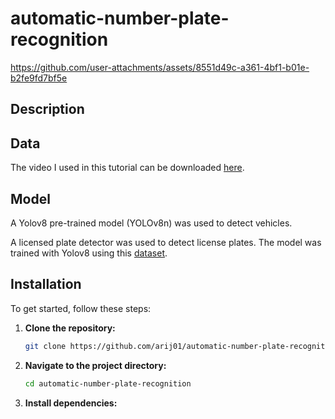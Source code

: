 # automatic-number-plate-recognition

https://github.com/user-attachments/assets/8551d49c-a361-4bf1-b01e-b2fe9fd7bf5e

## Description 

## Data
The video I used in this tutorial can be downloaded [here](https://drive.google.com/drive/folders/1MRAisC8k7ObfFLszcK6qE3PknSAfqgCx?usp=sharing).

## Model
A Yolov8 pre-trained model (YOLOv8n) was used to detect vehicles.

A licensed plate detector was used to detect license plates. The model was trained with Yolov8 using this [dataset](https://universe.roboflow.com/roboflow-universe-projects/license-plate-recognition-rxg4e/dataset/4).

## Installation  
To get started, follow these steps:  

1. **Clone the repository:**  
   ```bash  
   git clone https://github.com/arij01/automatic-number-plate-recognition.git
2. **Navigate to the project directory:**
   ```bash
   cd automatic-number-plate-recognition
3. **Install dependencies:**
